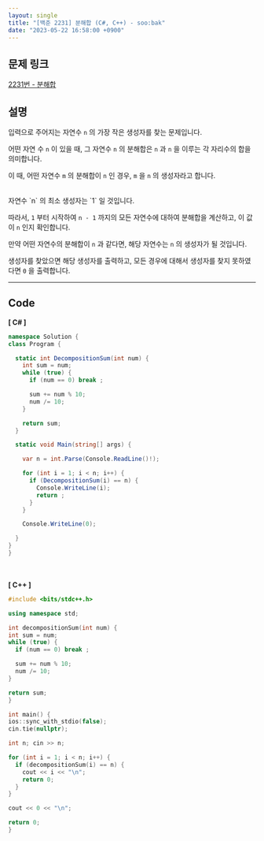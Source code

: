 ```yaml
---
layout: single
title: "[백준 2231] 분해합 (C#, C++) - soo:bak"
date: "2023-05-22 16:58:00 +0900"
---
```


## 문제 링크
  [2231번 - 분해합](https://www.acmicpc.net/problem/2231)

## 설명
입력으로 주어지는 자연수 `n` 의 가장 작은 생성자를 찾는 문제입니다. <br>

어떤 자연 수 `n` 이 있을 때, 그 자연수 `n` 의 분해합은 `n` 과 `n` 을 이루는 각 자리수의 합을 의미합니다. <br>

이 때, 어떤 자연수 `m` 의 분해합이 `n` 인 경우, `m` 을 `n` 의 생성자라고 합니다. <br>

<br>
자연수 `n` 의 최소 생성자는 `1` 일 것입니다.<br>

따라서, `1` 부터 시작하여 `n - 1` 까지의 모든 자연수에 대하여 분해합을 계산하고, 이 값이 `n` 인지 확인합니다. <br>

만약 어떤 자연수의 분해합이 `n` 과 같다면, 해당 자연수는 `n` 의 생성자가 될 것입니다. <br>

생성자를 찾았으면 해당 생성자를 출력하고, 모든 경우에 대해서 생성자를 찾지 못하였다면 `0` 을 출력합니다. <br>

- - -

## Code
<b>[ C# ] </b>
<br>

  ```c#
namespace Solution {
  class Program {

    static int DecompositionSum(int num) {
      int sum = num;
      while (true) {
        if (num == 0) break ;

        sum += num % 10;
        num /= 10;
      }

      return sum;
    }

    static void Main(string[] args) {

      var n = int.Parse(Console.ReadLine()!);

      for (int i = 1; i < n; i++) {
        if (DecompositionSum(i) == n) {
          Console.WriteLine(i);
          return ;
        }
      }

      Console.WriteLine(0);

    }
  }
}
  ```
<br><br>
<b>[ C++ ] </b>
<br>

  ```c++
#include <bits/stdc++.h>

using namespace std;

int decompositionSum(int num) {
  int sum = num;
  while (true) {
    if (num == 0) break ;

    sum += num % 10;
    num /= 10;
  }

  return sum;
}

int main() {
  ios::sync_with_stdio(false);
  cin.tie(nullptr);

  int n; cin >> n;

  for (int i = 1; i < n; i++) {
    if (decompositionSum(i) == n) {
      cout << i << "\n";
      return 0;
    }
  }

  cout << 0 << "\n";

  return 0;
}
  ```
